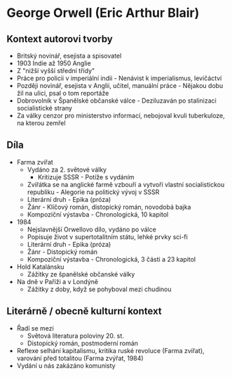 # George Orwell (Eric Arthur Blair)

## Kontext autorovi tvorby

- Britský novinář, esejista a spisovatel
- 1903 Indie až 1950 Anglie
- Z "nižší vyšší střední třídy"
- Práce pro policii v imperiální indii - Nenávist k imperialismus, levičáctví
- Později novinář, esejista v Anglii, učitel, manuální práce - Nějakou dobu žil na ulici, psal o tom reportáže
- Dobrovolník v Španělské občanské válce - Deziluzaván po stalinizaci socialistické strany
- Za války cenzor pro ministerstvo informací, nebojoval kvuli tuberkuloze, na kterou zemřel

## Díla

- Farma zvířat
  - Vydáno za 2. světové války
    - Kritizuje SSSR - Potíže s vydáním
  - Zvířátka se na anglické farmě vzbouří a vytvoří vlastní socialistickou republiku - Alegorie na politický vývoj v SSSR
  - Literární druh - Epika (próza)
  - Žánr - Klíčový román, distopický román, novodobá bajka
  - Kompoziční výstavba - Chronologická, 10 kapitol
- 1984
  - Nejslavnější Orwellovo dílo, vydáno po válce
  - Popisuje život v supertotalitním státu, lehké prvky sci-fi
  - Literární druh - Epika (próza)
  - Žánr - Distopický román
  - Kompoziční výstavba - Chronologická, 3 části a 23 kapitol
- Hold Katalánsku
  - Zážitky ze španělské občanské války
- Na dně v Paříži a v Londýně
  - Zážitky z doby, když se pohyboval mezi chudinou

## Literárně / obecně kulturní kontext

- Řadí se mezi
  - Světová literatura poloviny 20. st.
  - Distopický román, postmoderní román
- Reflexe selhání kapitalismu, kritika ruské revoluce (Farma zvířat), varování před totalitou (Farma zvýřat, 1984)
- Vydání u nás zakázáno komunisty
